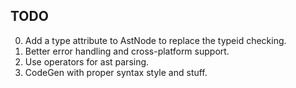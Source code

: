 ## TODO

0) Add a type attribute to AstNode to replace the typeid checking.
1) Better error handling and cross-platform support.
2) Use operators for ast parsing.
3) CodeGen with proper syntax style and stuff.